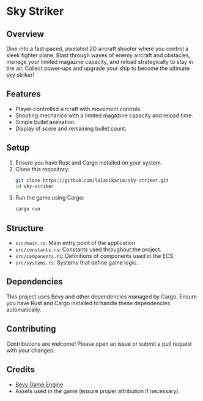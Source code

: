 # Sky Striker

## Overview

Dive into a fast-paced, pixelated 2D aircraft shooter where you control a sleek fighter plane. Blast through waves of enemy aircraft and obstacles, manage your limited magazine capacity, and reload strategically to stay in the air. Collect power-ups and upgrade your ship to become the ultimate sky striker!

## Features

- Player-controlled aircraft with movement controls.
- Shooting mechanics with a limited magazine capacity and reload time.
- Simple bullet animation.
- Display of score and remaining bullet count.

## Setup

1. Ensure you have Rust and Cargo installed on your system.
2. Clone this repository:
   ```bash
   git clone https://github.com/lalanikarim/sky-striker.git
   cd sky-striker
   ```
3. Run the game using Cargo:
   ```bash
   cargo run
   ```

## Structure

- `src/main.rs`: Main entry point of the application.
- `src/constants.rs`: Constants used throughout the project.
- `src/components.rs`: Definitions of components used in the ECS.
- `src/systems.rs`: Systems that define game logic.

## Dependencies

This project uses Bevy and other dependencies managed by Cargo. Ensure you have Rust and Cargo installed to handle these dependencies automatically.

## Contributing

Contributions are welcome! Please open an issue or submit a pull request with your changes.

## Credits

- [Bevy Game Engine](https://bevyengine.org/)
- Assets used in the game (ensure proper attribution if necessary).

